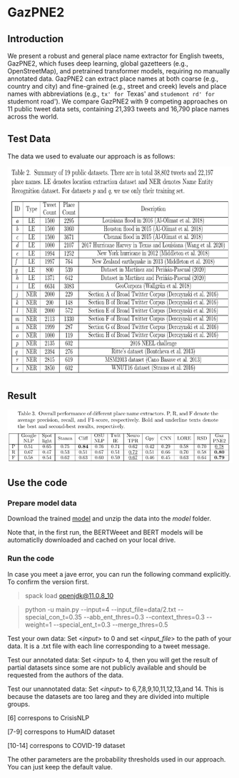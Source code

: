 # GazPNE2
## Introduction
We present a robust and general place name extractor for English tweets, GazPNE2,  which fuses deep learning, global gazetteers (e.g., OpenStreetMap), and pretrained transformer models, requiring no manually annotated data. GazPNE2 can extract place names at both coarse (e.g., country and city) and fine-grained (e.g., street and creek) levels and place names with abbreviations (e.g., `tx' for `Texas' and `studemont rd' for `studemont road'). We compare GazPNE2 with 9 competing approaches on 11 public tweet data sets, containing 21,393 tweets and 16,790 place names across the world.

## Test Data
The data we used to evaluate our approach is as follows:
<p align="center">
<a href="url">
 <img src="figure/data.png" width="700" height="470" ></a>
</p>

## Result
<p align="center">
<a href="url">
 <img src="figure/overall_result.png" ></a>
</p>

## Use the code
### Prepare model data
Download the trained [model](https://drive.google.com/file/d/1j4CSF13Uoajcfh1h-yBuvVXo_-rub05o/view?usp=sharing) and unzip the data into the _model_ folder.

Note that, in the first run, the BERTWeeet and BERT models will be automaticlly downloaded and cached on your local drive.


### Run the code
In case you meet a jave error, you can run the following command explicitly. To confirm the version first.

> spack load openjdk@11.0.8_10

> python -u main.py --input=4 --input_file=data/2.txt --special_con_t=0.35  --abb_ent_thres=0.3 --context_thres=0.3 --weight=1 --special_ent_t=0.3 --merge_thres=0.5 
 
Test your own data: Set <*input*> to 0 and set <*input_file*> to the path of your data. It is a .txt file with each line corresponding to a tweet message.

Test our annotated data: Set <*input*> to 4, then you will get the result of partial datasets since some are not publicly available and should be requested from the authors of the data.

Test our unannotated data: Set <*input*> to 6,7,8,9,10,11,12,13,and 14. This is because the datasets are too lareg and they are divided into multiple groups.

[6] correspons to CrisisNLP

[7-9] correspons to HumAID dataset

[10-14] correspons to COVID-19 dataset

The other parameters are the probability thresholds used in our approach. You can just keep the default value.
